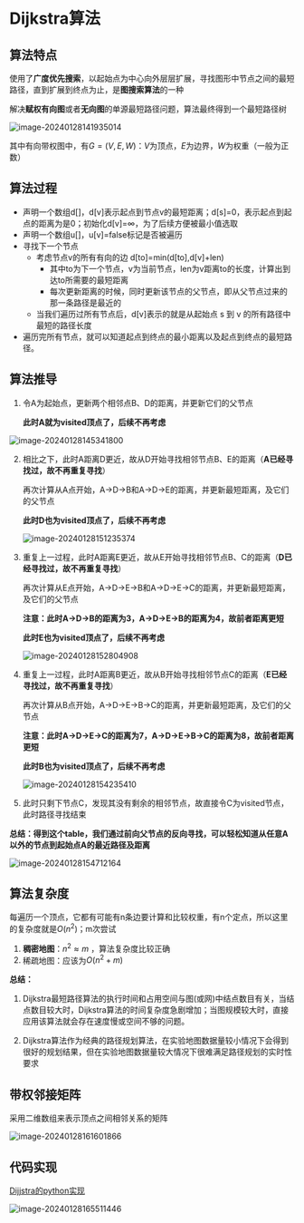 # Dijkstra算法

## 算法特点

使用了**广度优先搜索**，以起始点为中心向外层层扩展，寻找图形中节点之间的最短路径，直到扩展到终点为止，是**图搜索算法**的一种

解决**赋权有向图**或者**无向图**的单源最短路径问题，算法最终得到一个最短路径树

![image-20240128141935014](../imgs/image-20240128141935014.png)

其中有向带权图中，有$G=\left(V,E,W\right)$：$V$为顶点，$E$为边界，$W$​为权重（一般为正数）



## 算法过程

- 声明一个数组d[]，d[v]表示起点到节点v的最短距离；d[s]=0，表示起点到起点的距离为是0；初始化d[v]=$\infty$，为了后续方便被最小值选取
- 声明一个数组u[]，u[v]=false标记是否被遍历
- 寻找下一个节点
  - 考虑节点v的所有有向的边 d[to]=min(d[to],d[v]+len)
    - 其中to为下一个节点，v为当前节点，len为v距离to的长度，计算出到达to所需要的最短距离
    - 每次更新距离的时候，同时更新该节点的父节点，即从父节点过来的那一条路径是最近的
  - 当我们遍历过所有节点后，d[v]表示的就是从起始点 s 到 v 的所有路径中最短的路径长度
- 遍历完所有节点，就可以知道起点到终点的最小距离以及起点到终点的最短路径。



## 算法推导

1. 令A为起始点，更新两个相邻点B、D的距离，并更新它们的父节点

   **此时A就为visited顶点了，后续不再考虑**

![image-20240128145341800](../imgs/image-20240128145341800.png)

2. 相比之下，此时A距离D更近，故从D开始寻找相邻节点B、E的距离（**A已经寻找过，故不再重复寻找**）

   再次计算从A点开始，A->D->B和A->D->E的距离，并更新最短距离，及它们的父节点

   **此时D也为visited顶点了，后续不再考虑**

   ![image-20240128151235374](../imgs/image-20240128151235374.png)

3. 重复上一过程，此时A距离E更近，故从E开始寻找相邻节点B、C的距离（**D已经寻找过，故不再重复寻找**）

   再次计算从E点开始，A->D->E->B和A->D->E->C的距离，并更新最短距离，及它们的父节点	

   **注意：此时A->D->B的距离为3，A->D->E->B的距离为4，故前者距离更短**

   **此时E也为visited顶点了，后续不再考虑**

   ![image-20240128152804908](../imgs/image-20240128152804908.png)

4. 重复上一过程，此时A距离B更近，故从B开始寻找相邻节点C的距离（**E已经寻找过，故不再重复寻找**）

   再次计算从B点开始，A->D->E->B->C的距离，并更新最短距离，及它们的父节点

   **注意：此时A->D->E->C的距离为7，A->D->E->B->C的距离为8，故前者距离更短**

   **此时B也为visited顶点了，后续不再考虑**

   ![image-20240128154235410](../imgs/image-20240128154235410.png)

5. 此时只剩下节点C，发现其没有剩余的相邻节点，故直接令C为visited节点，此时路径寻找结束



**总结：得到这个table，我们通过前向父节点的反向寻找，可以轻松知道从任意A以外的节点到起始点A的最近路径及距离**

![image-20240128154712164](../imgs/image-20240128154712164.png)



## 算法复杂度

每遍历一个顶点，它都有可能有n条边要计算和比较权重，有n个定点，所以这里的复杂度就是$O(n^2)$；m次尝试

1. **稠密地图**：$n^2\approx m$ ，算法复杂度比较正确
2. 稀疏地图：应该为$O(n^2+m)$​



**总结：**

1. Dijkstra最短路径算法的执行时间和占用空间与图(或网)中结点数目有关，当结点数目较大时，Dijkstra算法的时间复杂度急剧增加；当图规模较大时，直接应用该算法就会存在速度慢或空间不够的问题。

2. Dijkstra算法作为经典的路径规划算法，在实验地图数据量较小情况下会得到很好的规划结果，但在实验地图数据量较大情况下很难满足路径规划的实时性要求



## 带权邻接矩阵

采用二维数组来表示顶点之间相邻关系的矩阵

![image-20240128161601866](../imgs/image-20240128161601866.png)



## 代码实现

[Dijjstra的python实现](https://github.com/CHH3213/chhRobotics/tree/master/PathPlanning/Dijkstra)

![image-20240128165511446](../imgs/image-20240128165511446.png)